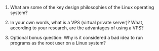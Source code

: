 1) What are some of the key design philosophies of the Linux operating system?

2) In your own words, what is a VPS (virtual private server)? What, according to your research, are the advantages of using a VPS?

3) Optional bonus question: Why is it considered a bad idea to run programs as the root user on a Linux system?